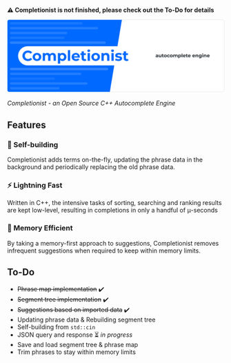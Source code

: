 **⚠️ Completionist is not finished, please check out the To-Do for details**

![Completionist Banner](doc/Header.svg)

*Completionist - an Open Source C++ Autocomplete Engine*

## Features

### 🤖 Self-building  
Completionist adds terms on-the-fly, updating the phrase data in the background and periodically replacing the old phrase data.

### ⚡ Lightning Fast
Written in C++, the intensive tasks of sorting, searching and ranking results are kept low-level, resulting in completions in only a handful of μ-seconds

### 💾 Memory Efficient
By taking a memory-first approach to suggestions, Completionist removes infrequent suggestions when required to keep within memory limits.

## To-Do
- ~~Phrase map implementation~~ ✔️
- ~~Segment tree implementation~~ ✔️
- ~~Suggestions based on imported data~~ ✔️
- Updating phrase data & Rebuilding segment tree
- Self-building from `std::cin`
- JSON query and response ⏳ *in progress*
- Save and load segment tree & phrase map
- Trim phrases to stay within memory limits
